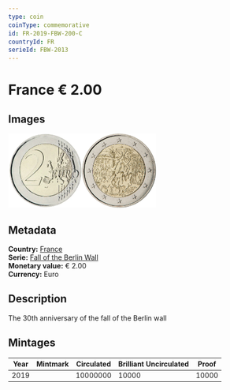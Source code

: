 ```yaml
---
type: coin
coinType: commemorative
id: FR-2019-FBW-200-C
countryId: FR
serieId: FBW-2013
---
```


# France € 2.00

## Images

<img src="../../Images/common-2007-200.webp" height="150" alt="Front image"><img src="Images/FR-2019-200.webp" height="150" alt="Back image">

## Metadata

**Country:** [France](../../Countries/France/index.md)\
**Serie:** [Fall of the Berlin Wall](index.md)\
**Monetary value:** € 2.00\
**Currency:** Euro

## Description

The 30th anniversary of the fall of the Berlin wall

## Mintages

| Year | Mintmark | Circulated | Brilliant Uncirculated | Proof |
| ---- | -------- | ---------- | ---------------------- | ----- |
| 2019 |          | 10000000   | 10000                  | 10000 |
